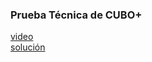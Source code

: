### Prueba Técnica de CUBO+

[video](https://youtu.be/vqtdK8rDz2Y)  
[solución](https://github.com/chrisdev503/cuboplus_tech_test/blob/main/public/js/tech_test.js)

